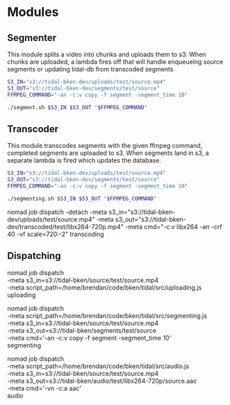 # Modules

## Segmenter

This module splits a video into chunks and uploads them to s3. When chunks are uploaded, a lambda fires off that will handle enqueueing source segments or updating tidal-db from transcoded segments

```bash
S3_IN="s3://tidal-bken-dev/uploads/test/source.mp4"
S3_OUT="s3://tidal-bken-dev/segments/test/source"
FFMPEG_COMMAND="-an -c:v copy -f segment -segment_time 10"

./segment.sh $S3_IN $S3_OUT "$FFMPEG_COMMAND"
```

## Transcoder

This module transcodes segments with the given ffmpeg command, completed segments are uploaded to s3. When segments land in s3, a separate lambda is fired which updates the database.

```bash
S3_IN="s3://tidal-bken-dev/uploads/test/source.mp4"
S3_OUT="s3://tidal-bken-dev/segments/test/source"
FFMPEG_COMMAND="-an -c:v copy -f segment -segment_time 10"

./segmenting.sh $S3_IN $S3_OUT "$FFMPEG_COMMAND"
```

nomad job dispatch -detach -meta s3_in="s3://tidal-bken-dev/uploads/test/source.mp4" -meta s3_out="s3://tidal-bken-dev/transcoded/test/libx264-720p.mp4" -meta cmd="-c:v libx264 -an -crf 40 -vf scale=720:-2" transcoding

## Dispatching

nomad job dispatch \
  -meta s3_in=s3://tidal-bken/source/test/source.mp4 \
  -meta script_path=/home/brendan/code/bken/tidal/src/uploading.js \
  uploading

nomad job dispatch \
  -meta script_path=/home/brendan/code/bken/tidal/src/segmenting.js \
  -meta s3_in=s3://tidal-bken/source/test/source.mp4 \
  -meta s3_out=s3://tidal-bken/segments/test/source \
  -meta cmd='-an -c:v copy -f segment -segment_time 10' \
  segmenting

nomad job dispatch \
  -meta script_path=/home/brendan/code/bken/tidal/src/audio.js \
  -meta s3_in=s3://tidal-bken/source/test/source.mp4 \
  -meta s3_out=s3://tidal-bken/audio/test/libx264-720p/source.aac \
  -meta cmd='-vn -c:a aac' \
  audio
